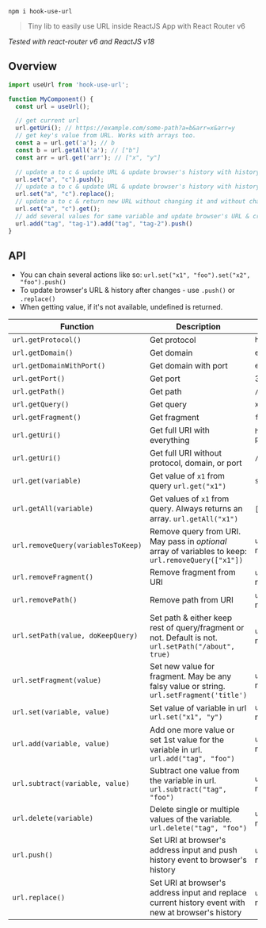 `npm i hook-use-url`

> Tiny lib to easily use URL inside ReactJS App with React Router v6

_Tested with react-router v6 and ReactJS v18_

## Overview

```jsx
import useUrl from 'hook-use-url';

function MyComponent() {
  const url = useUrl();

  // get current url
  url.getUri(); // https://example.com/some-path?a=b&arr=x&arr=y
  // get key's value from URL. Works with arrays too.
  const a = url.get('a'); // b
  const b = url.getAll('a'); // ["b"]
  const arr = url.get('arr'); // ["x", "y"]

  // update a to c & update URL & update browser's history with history.push
  url.set("a", "c").push();
  // update a to c & update URL & update browser's history with history.replace
  url.set("a", "c").replace();
  // update a to c & return new URL without changing it and without changing browser's history
  url.set("a", "c").get();
  // add several values for same variable and update browser's URL & create new history event
  url.add("tag", "tag-1").add("tag", "tag-2").push()
}
```

## API

- You can chain several actions like so: `url.set("x1", "foo").set("x2", "foo").push()`
- To update browser's URL & history after changes - use `.push()` or `.replace()`
- When getting value, if it's not available, undefined is returned.

| Function                           | Description                                                                                         | Sample Output                             |
|------------------------------------|-----------------------------------------------------------------------------------------------------|-------------------------------------------|
| `url.getProtocol()`                | Get protocol                                                                                        | `https`                                   |
| `url.getDomain()`                  | Get domain                                                                                          | `example.com`                             |
| `url.getDomainWithPort()`          | Get domain with port                                                                                | `example.com:3000`                        |
| `url.getPort()`                    | Get port                                                                                            | 3000                                      | 
| `url.getPath()`                    | Get path                                                                                            | `/some-path`                              |
| `url.getQuery()`                   | Get query                                                                                           | `x1=b`                                    |
| `url.getFragment()`                | Get fragment                                                                                        | `foo`                                     |
| `url.getUri()`                     | Get full URI with everything                                                                        | `https://example.come/some-path?x1=b#foo` |
| `url.getUri()`                     | Get full URI without protocol, domain, or port                                                      | `/some-path?x1=b#foo`                     |
| `url.get(variable)`                | Get value of `x1` from query `url.get("x1")`                                                        | `some-string-value`                       |
| `url.getAll(variable)`             | Get values of `x1` from query. Always returns an array. `url.getAll("x1")`                          | `[]`, `["value"]`, `["a", "b"]`            |
| `url.removeQuery(variablesToKeep)` | Remove query from URI. May pass in _optional_ array of variables to keep: `url.removeQuery(["x1"])` | `url` object to chain more methods.       | 
| `url.removeFragment()`             | Remove fragment from URI                                                                            | `url` object to chain more methods.       | 
| `url.removePath()`                 | Remove path from URI                                                                                | `url` object to chain more methods.       | 
| `url.setPath(value, doKeepQuery)`  | Set path & either keep rest of query/fragment or not. Default is not. `url.setPath("/about", true)` | `url` object to chain more methods.       | 
| `url.setFragment(value)`           | Set new value for fragment. May be any falsy value or string. `url.setFragment('title')`            | `url` object to chain more methods.       | 
| `url.set(variable, value)`         | Set value of variable in url `url.set("x1", "y")`                                                   | `url` object to chain more methods.       | 
| `url.add(variable, value)`         | Add one more value or set 1st value for the variable in url. `url.add("tag", "foo")`                | `url` object to chain more methods.       | 
| `url.subtract(variable, value)`    | Subtract one value from the variable in url. `url.subtract("tag", "foo")`                           | `url` object to chain more methods.       | 
| `url.delete(variable)`             | Delete single or multiple values of the variable. `url.delete("tag", "foo")`                        | `url` object to chain more methods.       | 
| `url.push()`                       | Set URI at browser's address input and push history event to browser's history                      | `url` object to chain more methods.       | 
| `url.replace()`                    | Set URI at browser's address input and replace current history event with new at browser's history  | `url` object to chain more methods.       |


